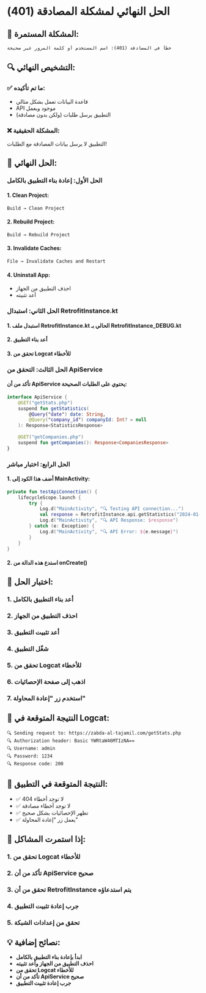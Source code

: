# الحل النهائي لمشكلة المصادقة (401)

## 🚨 المشكلة المستمرة:
```
خطأ في المصادقة (401): اسم المستخدم أو كلمة المرور غير صحيحة
```

## 🔍 التشخيص النهائي:

### ✅ ما تم تأكيده:
- قاعدة البيانات تعمل بشكل مثالي
- API موجود ويعمل
- التطبيق يرسل طلبات (ولكن بدون مصادقة)

### ❌ المشكلة الحقيقية:
التطبيق لا يرسل بيانات المصادقة مع الطلبات!

## 🎯 الحل النهائي:

### الحل الأول: إعادة بناء التطبيق بالكامل

#### 1. Clean Project:
```
Build → Clean Project
```

#### 2. Rebuild Project:
```
Build → Rebuild Project
```

#### 3. Invalidate Caches:
```
File → Invalidate Caches and Restart
```

#### 4. Uninstall App:
- احذف التطبيق من الجهاز
- أعد تثبيته

### الحل الثاني: استبدال RetrofitInstance.kt

#### 1. استبدل ملف RetrofitInstance.kt الحالي بـ RetrofitInstance_DEBUG.kt
#### 2. أعد بناء التطبيق
#### 3. تحقق من Logcat للأخطاء

### الحل الثالث: التحقق من ApiService

#### تأكد من أن ApiService يحتوي على الطلبات الصحيحة:

```kotlin
interface ApiService {
    @GET("getStats.php")
    suspend fun getStatistics(
        @Query("date") date: String,
        @Query("company_id") companyId: Int? = null
    ): Response<StatisticsResponse>
    
    @GET("getCompanies.php")
    suspend fun getCompanies(): Response<CompaniesResponse>
}
```

### الحل الرابع: اختبار مباشر

#### 1. أضف هذا الكود إلى MainActivity:

```kotlin
private fun testApiConnection() {
    lifecycleScope.launch {
        try {
            Log.d("MainActivity", "🔍 Testing API connection...")
            val response = RetrofitInstance.api.getStatistics("2024-01-01", null)
            Log.d("MainActivity", "🔍 API Response: $response")
        } catch (e: Exception) {
            Log.d("MainActivity", "🔍 API Error: ${e.message}")
        }
    }
}
```

#### 2. استدع هذه الدالة من onCreate()

## 🧪 اختبار الحل:

### 1. أعد بناء التطبيق بالكامل
### 2. احذف التطبيق من الجهاز
### 3. أعد تثبيت التطبيق
### 4. شغّل التطبيق
### 5. تحقق من Logcat للأخطاء
### 6. اذهب إلى صفحة الإحصائيات
### 7. استخدم زر "إعادة المحاولة"

## 🎯 النتيجة المتوقعة في Logcat:

```
🔍 Sending request to: https://zabda-al-tajamil.com/getStats.php
🔍 Authorization header: Basic YWRtaW46MTIzNA==
🔍 Username: admin
🔍 Password: 1234
🔍 Response code: 200
```

## 🎯 النتيجة المتوقعة في التطبيق:

- ✅ لا توجد أخطاء 404
- ✅ لا توجد أخطاء مصادقة
- ✅ تظهر الإحصائيات بشكل صحيح
- ✅ يعمل زر "إعادة المحاولة"

## 🚨 إذا استمرت المشاكل:

### 1. تحقق من Logcat للأخطاء
### 2. تأكد من أن ApiService صحيح
### 3. تحقق من أن RetrofitInstance يتم استدعاؤه
### 4. جرب إعادة تثبيت التطبيق
### 5. تحقق من إعدادات الشبكة

## 💡 نصائح إضافية:

- **ابدأ بإعادة بناء التطبيق بالكامل**
- **احذف التطبيق من الجهاز وأعد تثبيته**
- **تحقق من Logcat للأخطاء**
- **تأكد من أن ApiService صحيح**
- **جرب إعادة تثبيت التطبيق**
